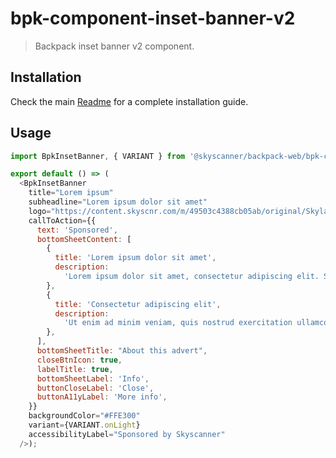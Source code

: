 # bpk-component-inset-banner-v2

> Backpack inset banner v2 component.

## Installation

Check the main [Readme](https://github.com/skyscanner/backpack#usage) for a complete installation guide.

## Usage

```js
import BpkInsetBanner, { VARIANT } from '@skyscanner/backpack-web/bpk-component-inset-banner-v2';

export default () => (
  <BpkInsetBanner
    title="Lorem ipsum"
    subheadline="Lorem ipsum dolor sit amet"
    logo="https://content.skyscnr.com/m/49503c4388cb05ab/original/Skyland_Black_172x96.png"
    callToAction={{
      text: 'Sponsored',
      bottomSheetContent: [
        {
          title: 'Lorem ipsum dolor sit amet',
          description:
            'Lorem ipsum dolor sit amet, consectetur adipiscing elit. Sed do eiusmod tempor incididunt ut labore et dolore magna aliqua.',
        },
        {
          title: 'Consectetur adipiscing elit',
          description:
            'Ut enim ad minim veniam, quis nostrud exercitation ullamco laboris nisi ut aliquip ex ea commodo consequat.',
        },
      ],
      bottomSheetTitle: "About this advert",
      closeBtnIcon: true,
      labelTitle: true,
      bottomSheetLabel: 'Info',
      buttonCloseLabel: 'Close',
      buttonA11yLabel: 'More info',
    }}
    backgroundColor="#FFE300"
    variant={VARIANT.onLight}
    accessibilityLabel="Sponsored by Skyscanner"
  />);
```
